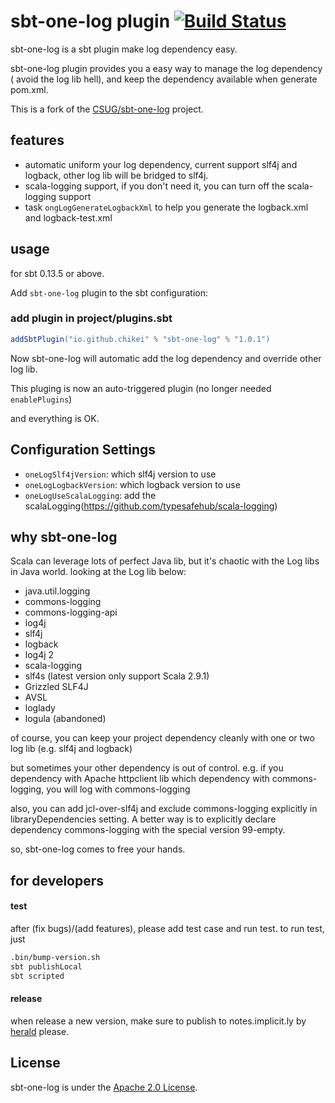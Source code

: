 # sbt-one-log plugin [![Build Status](https://travis-ci.org/chikei/sbt-one-log.svg?branch=master)](https://travis-ci.org/chikei/sbt-one-log)
sbt-one-log is a sbt plugin make log dependency easy.

sbt-one-log plugin provides you a easy way to manage the log dependency ( avoid the log lib hell), and keep the dependency available when generate pom.xml.

This is a fork of the [CSUG/sbt-one-log](https://github.com/CSUG/sbt-one-log) project.

## features
* automatic uniform your log dependency, current support slf4j and logback, other log lib will be bridged to slf4j.
* scala-logging support, if you don't need it, you can turn off the scala-logging support
* task `ongLogGenerateLogbackXml` to help you generate the logback.xml and logback-test.xml

## usage 
for sbt 0.13.5 or above.

Add `sbt-one-log` plugin to the sbt configuration:

### add plugin in project/plugins.sbt
```scala
addSbtPlugin("io.github.chikei" % "sbt-one-log" % "1.0.1")
```

Now sbt-one-log will automatic add the log dependency and override other log lib.

This pluging is now an auto-triggered plugin (no longer needed `enablePlugins`) 

and everything is OK.

## Configuration Settings
* `oneLogSlf4jVersion`: which slf4j version to use
* `oneLogLogbackVersion`: which logback version to use
* `oneLogUseScalaLogging`: add the scalaLogging(https://github.com/typesafehub/scala-logging)

## why sbt-one-log
Scala can leverage lots of perfect Java lib, but it's chaotic with the Log libs in Java world.
looking at the Log lib below:

* java.util.logging
* commons-logging
* commons-logging-api
* log4j
* slf4j
* logback
* log4j 2
* scala-logging
* slf4s (latest version only support Scala 2.9.1)
* Grizzled SLF4J
* AVSL
* loglady
* logula (abandoned)

of course, you can keep your project dependency cleanly with one or two log lib (e.g. slf4j and logback)

but sometimes your other dependency is out of control. 
e.g. if you dependency with Apache httpclient lib which dependency with commons-logging, you will log with commons-logging

also, you can add jcl-over-slf4j and exclude commons-logging explicitly in libraryDependencies setting.
A better way is to explicitly declare dependency commons-logging with the special version 99-empty.

so, sbt-one-log comes to free your hands.

## for developers

#### test
after (fix bugs)/(add features), please add test case and run test.
to run test, just 
```bash
.bin/bump-version.sh
sbt publishLocal
sbt scripted
```

#### release
when release a new version, make sure to publish to notes.implicit.ly by [herald][herald] please.

[herald]: https://github.com/n8han/herald

## License

sbt-one-log is under the [Apache 2.0 License](http://www.apache.org/licenses/LICENSE-2.0.html).


